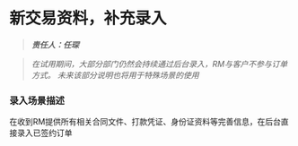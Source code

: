# 新交易资料，补充录入

> _**责任人：任琛**_

> _在试用期间，大部分部门仍然会持续通过后台录入，RM与客户不参与订单方式。 未来该部分说明也将用于特殊场景的使用_



### 录入场景描述

在收到RM提供所有相关合同文件、打款凭证、身份证资料等完善信息，在后台直接录入已签约订单



